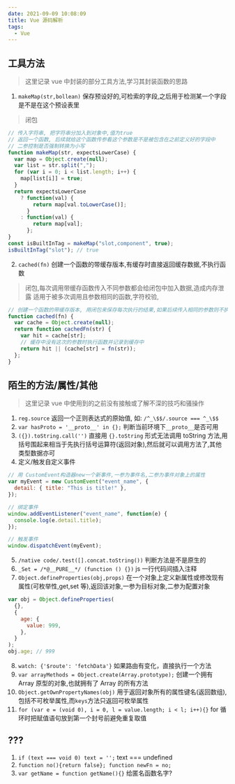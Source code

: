 ```yaml
---
date: 2021-09-09 10:08:09
title: Vue 源码解析
tags:
  - Vue
---
```


## 工具方法

> 这里记录 vue 中封装的部分工具方法,学习其封装函数的思路

1. `makeMap(str,bollean)` 保存预设好的,可检索的字段,之后用于检测某一个字段是不是在这个预设表里

> 闭包

```js
// 传入字符串, 把字符串分加入到对象中,值为true
// 返回一个函数, 后续就给这个函数传参看这个参数是不是被包含在之前定义好的字段中
// 二参控制是否强制转换为小写
function makeMap(str, expectsLowerCase) {
  var map = Object.create(null);
  var list = str.split(",");
  for (var i = 0; i < list.length; i++) {
    map[list[i]] = true;
  }
  return expectsLowerCase
    ? function(val) {
        return map[val.toLowerCase()];
      }
    : function(val) {
        return map[val];
      };
}
const isBuiltInTag = makeMap("slot,component", true);
isBuiltInTag("slot"); // true
```

2. `cached(fn)` 创建一个函数的带缓存版本,有缓存时直接返回缓存数据,不执行函数

> 闭包,每次调用带缓存函数传入不同参数都会给闭包中加入数据,造成内存泄露
> 适用于被多次调用且参数相同的函数,字符校验,

```js
// 创建一个函数的带缓存版本, 用闭包来保存每次执行的结果,如果后续传入相同的参数则不执行函数,而是直接返回缓存数据
function cached(fn) {
  var cache = Object.create(null);
  return function cachedFn(str) {
    var hit = cache[str];
    // 缓存中没有这次的参数时执行函数并记录到缓存中
    return hit || (cache[str] = fn(str));
  };
}
```

## 陌生的方法/属性/其他

> 这里记录 vue 中使用到的之前没有接触或了解不深的技巧和骚操作

1. `reg.source` 返回一个正则表达式的原始值, 如: `/^_\$$/.source === ^_\$$`
2. `var hasProto = '__proto__' in {};` 判断当前环境下`__proto__`是否可用
3. `({}).toString.call('')` 直接用 `{}.toString` 形式无法调用 toString 方法,用括号围起来相当于先执行括号运算符(返回对象),然后就可以调用方法了,其他类型数据亦可
4. 定义/触发自定义事件

```js
// 用 CustomEvent构造器new一个新事件,一参为事件名,二参为事件对象上的属性
var myEvent = new CustomEvent("event_name", {
  detail: { title: "This is title!" },
});

// 绑定事件
window.addEventListener("event_name", function(e) {
  console.log(e.detail.title);
});

// 触发事件
window.dispatchEvent(myEvent);
```

5. `/native code/.test([].concat.toString())` 判断方法是不是原生的
6. `_Set = /*@__PURE__*/ (function () {})` js 一行代码间插入注释
7. `Object.defineProperties(obj,props)` 在一个对象上定义新属性或修改现有属性(可枚举性,get,set 等),返回该对象,一参为目标对象,二参为配置对象

```js
var obj = Object.defineProperties(
  {},
  {
    age: {
      value: 999,
    },
  }
);
obj.age; // 999
```

8. `watch: {'$route': 'fetchData'}` 如果路由有变化，直接执行一个方法
9. `var arrayMethods = Object.create(Array.prototype);` 创建一个拥有 Array 原型的对象,也就拥有了 Array 的所有方法
10. `Object.getOwnPropertyNames(obj)` 用于返回对象所有的属性键名(返回数组),包括不可枚举属性,而`keys`方法只返回可枚举属性
11. `for (var e = (void 0), i = 0, l = value.length; i < l; i++){}` for 循环时把赋值语句放到第一个封号前避免重复取值

## ???

1. `if (text === void 0) text = '';` text === undefined
2. `function no(){return false}; function newFn = no;`
3. `var getName = function getName(){}` 给匿名函数名字?
